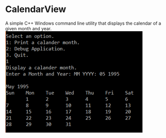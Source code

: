 # CalendarView
A simple C++ Windows command line utility that displays the calendar of a given month and year.
![alt text](https://github.com/JoshuaDoucet/CalendarView/blob/master/Images/cal1.png?raw=true)
